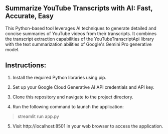 ## Summarize YouTube Transcripts with AI: Fast, Accurate, Easy

This Python-based tool leverages AI techniques to generate detailed and concise summaries of YouTube videos from their transcripts.
It combines the transcript extraction capabilities of the YouTubeTranscriptApi library with the text summarization abilities of Google's Gemini Pro generative model.


## Instructions:

1. Install the required Python libraries using pip.

2. Set up your Google Cloud Generative AI API credentials and API key.

3. Clone this repository and navigate to the project directory.

4. Run the following command to launch the application:

> streamlit run app.py

5. Visit http://localhost:8501 in your web browser to access the application.
